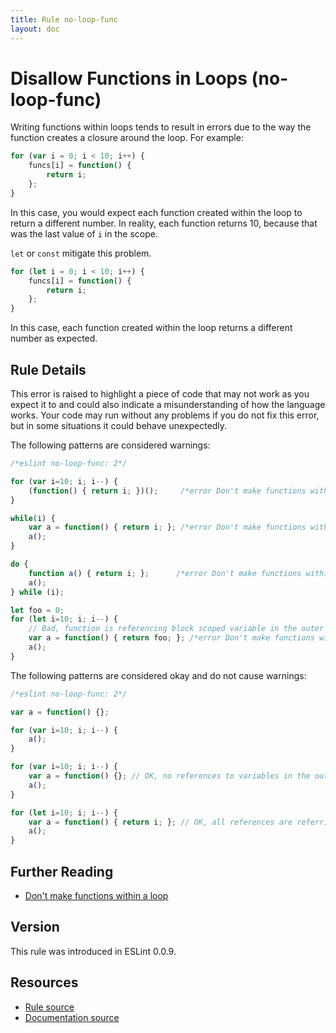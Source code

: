 ```yaml
---
title: Rule no-loop-func
layout: doc
---
```

<!-- Note: No pull requests accepted for this file. See README.md in the root directory for details. -->
# Disallow Functions in Loops (no-loop-func)

Writing functions within loops tends to result in errors due to the way the function creates a closure around the loop. For example:

```js
for (var i = 0; i < 10; i++) {
    funcs[i] = function() {
        return i;
    };
}
```

In this case, you would expect each function created within the loop to return a different number. In reality, each function returns 10, because that was the last value of `i` in the scope.

`let` or `const` mitigate this problem.

```js
for (let i = 0; i < 10; i++) {
    funcs[i] = function() {
        return i;
    };
}
```

In this case, each function created within the loop returns a different number as expected.


## Rule Details

This error is raised to highlight a piece of code that may not work as you expect it to and could also indicate a misunderstanding of how the language works. Your code may run without any problems if you do not fix this error, but in some situations it could behave unexpectedly.

The following patterns are considered warnings:

```js
/*eslint no-loop-func: 2*/

for (var i=10; i; i--) {
    (function() { return i; })();     /*error Don't make functions within a loop*/
}

while(i) {
    var a = function() { return i; }; /*error Don't make functions within a loop*/
    a();
}

do {
    function a() { return i; };      /*error Don't make functions within a loop*/
    a();
} while (i);

let foo = 0;
for (let i=10; i; i--) {
    // Bad, function is referencing block scoped variable in the outer scope.
    var a = function() { return foo; }; /*error Don't make functions within a loop*/
    a();
}
```

The following patterns are considered okay and do not cause warnings:

```js
/*eslint no-loop-func: 2*/

var a = function() {};

for (var i=10; i; i--) {
    a();
}

for (var i=10; i; i--) {
    var a = function() {}; // OK, no references to variables in the outer scopes.
    a();
}

for (let i=10; i; i--) {
    var a = function() { return i; }; // OK, all references are referring to block scoped variable in the loop.
    a();
}
```

## Further Reading

* [Don't make functions within a loop](http://jslinterrors.com/dont-make-functions-within-a-loop/)

## Version

This rule was introduced in ESLint 0.0.9.

## Resources

* [Rule source](https://github.com/eslint/eslint/tree/master/lib/rules/no-loop-func.js)
* [Documentation source](https://github.com/eslint/eslint/tree/master/docs/rules/no-loop-func.md)
